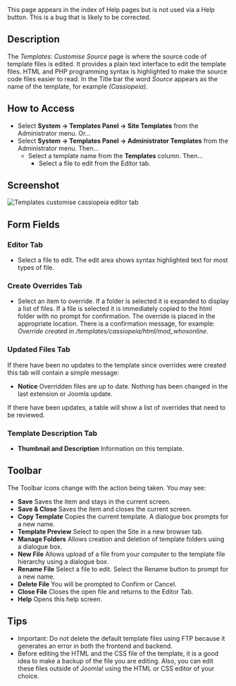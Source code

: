 <!-- Filename: Help4.x:Templates:_Customise_Source / Display title: Templates: Customise Source -->

<div class="alert alert-warning">
This page appears in the index of Help pages but is not used via a Help button.
This is a bug that is likely to be corrected.
</div>

## Description

The *Templates: Customise Source* page is where the source code of template 
files is edited. It provides a plain text interface to edit the template files. 
HTML and PHP programming syntax is highlighted to make the source code files 
easier to read. In the Title bar the word *Source* appears as the name of the
template, for example *(Cassiopeia)*.

## How to Access

- Select **System → Templates Panel → Site Templates** from the
  Administrator menu. Or...
- Select **System → Templates Panel → Administrator Templates**
  from the Administrator menu. Then...
  - Select a template name from the **Templates** column. Then...
    - Select a file to edit from the Editor tab.

## Screenshot

![Templates customise cassiopeia editor tab](../../../en/images/templates/templates-customise-cassiopeia-edit-component-editor-tab.png)

## Form Fields

### Editor Tab

- Select a file to edit. The edit area shows syntax highlighted text for
  most types of file.

### Create Overrides Tab

- Select an item to override. If a folder is selected it is expanded to display
  a list of files. If a file is selected it is immediately copied to the html 
  folder with no prompt for confirmation. The override is placed in the 
  appropriate location. There is a confirmation message, for example: 
  *Override created in /templates/cassiopeia/html/mod_whosonline*.

### Updated Files Tab

If there have been no updates to the template since overrides were
created this tab will contain a simple message:

- **Notice** Overridden files are up to date. Nothing has been changed
  in the last extension or Joomla update.

If there have been updates, a table will show a list of overrides that
need to be reviewed.

### Template Description Tab

- **Thumbnail and Description** Information on this template.

## Toolbar

The Toolbar icons change with the action being taken. You may see:

- **Save** Saves the item and stays in the current screen.
- **Save & Close** Saves the item and closes the current screen.
- **Copy Template** Copies the current template. A dialogue box prompts
  for a new name.
- **Template Preview** Select to open the Site in a new browser tab.
- **Manage Folders** Allows creation and deletion of template folders
  using a dialogue box.
- **New File** Allows upload of a file from your computer to the
  template file hierarchy using a dialogue box.
- **Rename File** Select a file to edit. Select the Rename button to
  prompt for a new name.
- **Delete File** You will be prompted to Confirm or Cancel.
- **Close File** Closes the open file and returns to the Editor Tab.
- **Help** Opens this help screen.

## Tips

- Important: Do not delete the default template files using FTP because
  it generates an error in both the frontend and backend.
- Before editing the HTML and the CSS file of the template, it is a good
  idea to make a backup of the file you are editing. Also, you can edit
  these files outside of Joomla! using the HTML or CSS editor of your
  choice.

